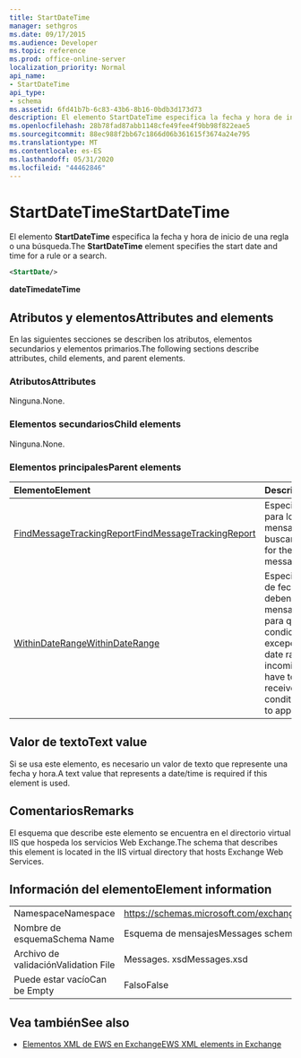 ```yaml
---
title: StartDateTime
manager: sethgros
ms.date: 09/17/2015
ms.audience: Developer
ms.topic: reference
ms.prod: office-online-server
localization_priority: Normal
api_name:
- StartDateTime
api_type:
- schema
ms.assetid: 6fd41b7b-6c83-43b6-8b16-0bdb3d173d73
description: El elemento StartDateTime especifica la fecha y hora de inicio de una regla o una búsqueda.
ms.openlocfilehash: 28b78fad87abb1148cfe49fee4f9bb98f822eae5
ms.sourcegitcommit: 88ec988f2bb67c1866d06b361615f3674a24e795
ms.translationtype: MT
ms.contentlocale: es-ES
ms.lasthandoff: 05/31/2020
ms.locfileid: "44462846"
---
```

# <a name="startdatetime"></a><span data-ttu-id="7b128-103">StartDateTime</span><span class="sxs-lookup"><span data-stu-id="7b128-103">StartDateTime</span></span>

<span data-ttu-id="7b128-104">El elemento **StartDateTime** especifica la fecha y hora de inicio de una regla o una búsqueda.</span><span class="sxs-lookup"><span data-stu-id="7b128-104">The **StartDateTime** element specifies the start date and time for a rule or a search.</span></span> 
  
```XML
<StartDate/>
```

<span data-ttu-id="7b128-105">**dateTime**</span><span class="sxs-lookup"><span data-stu-id="7b128-105">**dateTime**</span></span>

## <a name="attributes-and-elements"></a><span data-ttu-id="7b128-106">Atributos y elementos</span><span class="sxs-lookup"><span data-stu-id="7b128-106">Attributes and elements</span></span>

<span data-ttu-id="7b128-107">En las siguientes secciones se describen los atributos, elementos secundarios y elementos primarios.</span><span class="sxs-lookup"><span data-stu-id="7b128-107">The following sections describe attributes, child elements, and parent elements.</span></span>
  
### <a name="attributes"></a><span data-ttu-id="7b128-108">Atributos</span><span class="sxs-lookup"><span data-stu-id="7b128-108">Attributes</span></span>

<span data-ttu-id="7b128-109">Ninguna.</span><span class="sxs-lookup"><span data-stu-id="7b128-109">None.</span></span>
  
### <a name="child-elements"></a><span data-ttu-id="7b128-110">Elementos secundarios</span><span class="sxs-lookup"><span data-stu-id="7b128-110">Child elements</span></span>

<span data-ttu-id="7b128-111">Ninguna.</span><span class="sxs-lookup"><span data-stu-id="7b128-111">None.</span></span>
  
### <a name="parent-elements"></a><span data-ttu-id="7b128-112">Elementos principales</span><span class="sxs-lookup"><span data-stu-id="7b128-112">Parent elements</span></span>

|<span data-ttu-id="7b128-113">**Elemento**</span><span class="sxs-lookup"><span data-stu-id="7b128-113">**Element**</span></span>|<span data-ttu-id="7b128-114">**Descripción**</span><span class="sxs-lookup"><span data-stu-id="7b128-114">**Description**</span></span>|
|:-----|:-----|
|[<span data-ttu-id="7b128-115">FindMessageTrackingReport</span><span class="sxs-lookup"><span data-stu-id="7b128-115">FindMessageTrackingReport</span></span>](findmessagetrackingreport.md) <br/> |<span data-ttu-id="7b128-116">Especifica los criterios para los tipos de mensajes que se van a buscar.</span><span class="sxs-lookup"><span data-stu-id="7b128-116">Specifies criteria for the types of messages to find.</span></span>  <br/> |
|[<span data-ttu-id="7b128-117">WithinDateRange</span><span class="sxs-lookup"><span data-stu-id="7b128-117">WithinDateRange</span></span>](withindaterange.md) <br/> |<span data-ttu-id="7b128-118">Especifica el intervalo de fechas en el que se deben recibir los mensajes entrantes para que se aplique la condición o excepción.</span><span class="sxs-lookup"><span data-stu-id="7b128-118">Specifies the date range within which incoming messages have to have been received in order for the condition or exception to apply.</span></span>  <br/> |
   
## <a name="text-value"></a><span data-ttu-id="7b128-119">Valor de texto</span><span class="sxs-lookup"><span data-stu-id="7b128-119">Text value</span></span>

 <span data-ttu-id="7b128-120">Si se usa este elemento, es necesario un valor de texto que represente una fecha y hora.</span><span class="sxs-lookup"><span data-stu-id="7b128-120">A text value that represents a date/time is required if this element is used.</span></span> 
  
## <a name="remarks"></a><span data-ttu-id="7b128-121">Comentarios</span><span class="sxs-lookup"><span data-stu-id="7b128-121">Remarks</span></span>

<span data-ttu-id="7b128-122">El esquema que describe este elemento se encuentra en el directorio virtual IIS que hospeda los servicios Web Exchange.</span><span class="sxs-lookup"><span data-stu-id="7b128-122">The schema that describes this element is located in the IIS virtual directory that hosts Exchange Web Services.</span></span>
  
## <a name="element-information"></a><span data-ttu-id="7b128-123">Información del elemento</span><span class="sxs-lookup"><span data-stu-id="7b128-123">Element information</span></span>

|||
|:-----|:-----|
|<span data-ttu-id="7b128-124">Namespace</span><span class="sxs-lookup"><span data-stu-id="7b128-124">Namespace</span></span>  <br/> |https://schemas.microsoft.com/exchange/services/2006/messages  <br/> |
|<span data-ttu-id="7b128-125">Nombre de esquema</span><span class="sxs-lookup"><span data-stu-id="7b128-125">Schema Name</span></span>  <br/> |<span data-ttu-id="7b128-126">Esquema de mensajes</span><span class="sxs-lookup"><span data-stu-id="7b128-126">Messages schema</span></span>  <br/> |
|<span data-ttu-id="7b128-127">Archivo de validación</span><span class="sxs-lookup"><span data-stu-id="7b128-127">Validation File</span></span>  <br/> |<span data-ttu-id="7b128-128">Messages. xsd</span><span class="sxs-lookup"><span data-stu-id="7b128-128">Messages.xsd</span></span>  <br/> |
|<span data-ttu-id="7b128-129">Puede estar vacío</span><span class="sxs-lookup"><span data-stu-id="7b128-129">Can be Empty</span></span>  <br/> |<span data-ttu-id="7b128-130">Falso</span><span class="sxs-lookup"><span data-stu-id="7b128-130">False</span></span>  <br/> |
   
## <a name="see-also"></a><span data-ttu-id="7b128-131">Vea también</span><span class="sxs-lookup"><span data-stu-id="7b128-131">See also</span></span>

- [<span data-ttu-id="7b128-132">Elementos XML de EWS en Exchange</span><span class="sxs-lookup"><span data-stu-id="7b128-132">EWS XML elements in Exchange</span></span>](ews-xml-elements-in-exchange.md)

